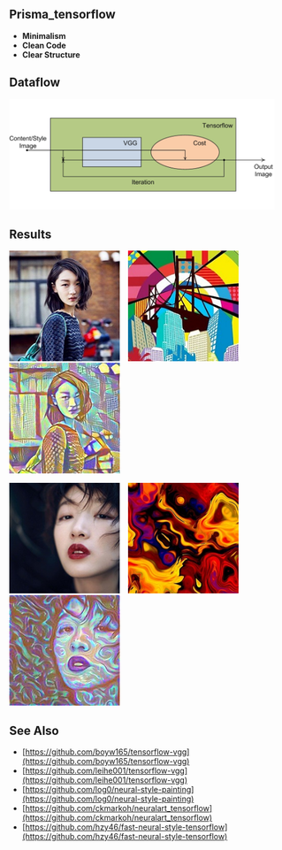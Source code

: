 ## Prisma_tensorflow
 - __Minimalism__
 - __Clean Code__
 - __Clear Structure__
 
## Dataflow
<img src="./dataflow.jpg" width="480px" height="200px" />

## Results
<img src="examples/content.jpg" width="200px" height="200px" /> &#8194; <img src="examples/style.jpg" width="200px" height="200px" /> &#8194; <img src="examples/pic100.jpg" width="200px" height="200px" />

<img src="examples/content_2.jpg" width="200px" height="200px" /> &#8194; <img src="examples/style_2.jpg" width="200px" height="200px" /> &#8194; <img src="examples/pic100_2.jpg" width="200px" height="200px" />

## See Also
 - [https://github.com/boyw165/tensorflow-vgg](https://github.com/boyw165/tensorflow-vgg)
 - [https://github.com/leihe001/tensorflow-vgg](https://github.com/leihe001/tensorflow-vgg)
 - [https://github.com/log0/neural-style-painting](https://github.com/log0/neural-style-painting)
 - [https://github.com/ckmarkoh/neuralart_tensorflow](https://github.com/ckmarkoh/neuralart_tensorflow)
 - [https://github.com/hzy46/fast-neural-style-tensorflow](https://github.com/hzy46/fast-neural-style-tensorflow)
